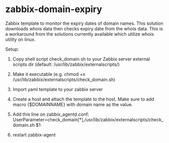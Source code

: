 # zabbix-domain-expiry
Zabbix template to monitor the expiry dates of domain names. This solution downloads whois data then checks expiry date from the whois data. This is a workaround from the solutions currently available which utilize whois utility on linux.

Setup:
1. Copy shell script check_domain.sh to your Zabbix server external scripts dir (default: /usr/lib/zabbix/externalscripts/)
2. Make it executable (e.g. chmod +x /usr/lib/zabbix/externalscripts/check_domain.sh)
3. Import yaml template to your zabbix server
4. Create a host and attach the template to the host. Make sure to add macro {$DOMAINNAME} with domain name as the value.
5. Add this line on zabbix_agentd.conf:
   UserParameter=check_domain[*],/usr/lib/zabbix/externalscripts/check_domain.sh $1

6. restart zabbix-agent

